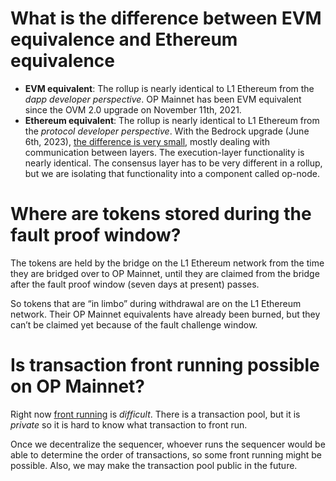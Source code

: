 # What is the difference between EVM equivalence and Ethereum equivalence

-   **EVM equivalent**: The rollup is nearly identical to L1 Ethereum from the  _dapp developer perspective_. OP Mainnet has been EVM equivalent since the OVM 2.0 upgrade on November 11th, 2021.
-   **Ethereum equivalent**: The rollup is nearly identical to L1 Ethereum from the  _protocol developer perspective_. With the Bedrock upgrade (June 6th, 2023),  [the difference is very small](https://op-geth.optimism.io/), mostly dealing with communication between layers. The execution-layer functionality is nearly identical. The consensus layer has to be very different in a rollup, but we are isolating that functionality into a component called op-node.


# Where are tokens stored during the fault proof window?

The tokens are held by the bridge on the L1 Ethereum network from the time they are bridged over to OP Mainnet, until they are claimed from the bridge after the fault proof window (seven days at present) passes.

So tokens that are “in limbo” during withdrawal are on the L1 Ethereum network. Their OP Mainnet equivalents have already been burned, but they can’t be claimed yet because of the fault challenge window.

# Is transaction front running possible on OP Mainnet?
Right now  [front running](https://medium.com/degate/an-analysis-of-ethereum-front-running-and-its-defense-solutions-34ef81ba8456)  is  _difficult_. There is a transaction pool, but it is  _private_  so it is hard to know what transaction to front run.

Once we decentralize the sequencer, whoever runs the sequencer would be able to determine the order of transactions, so some front running might be possible. Also, we may make the transaction pool public in the future.

